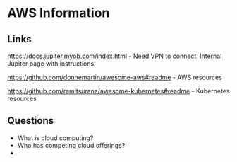 # AWS Information

## Links

https://docs.jupiter.myob.com/index.html - Need VPN to connect. Internal Jupiter page with instructions.

https://github.com/donnemartin/awesome-aws#readme - AWS resources

https://github.com/ramitsurana/awesome-kubernetes#readme - Kubernetes resources

## Questions
* What is cloud computing?
* Who has competing cloud offerings?
* 